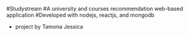 #Studystream 
#A university and courses recommendation web-based application
#Developed with nodejs, reactjs, and mongodb

- project by
  Tamona Jessica
